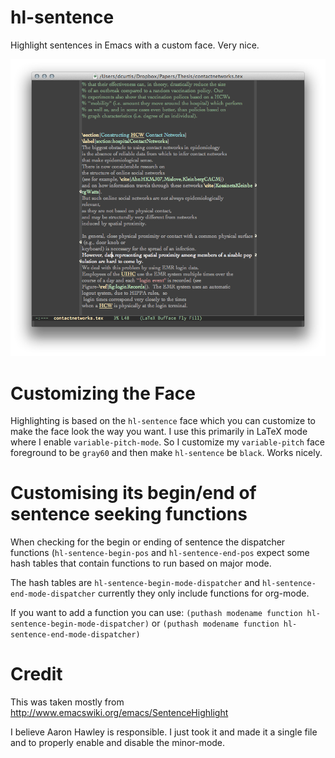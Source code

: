 # hl-sentence

Highlight sentences in Emacs with a custom face.  Very nice.

![preview](https://github.com/milkypostman/screenshots/raw/master/hl-sentence.png)

# Customizing the Face

Highlighting is based on the `hl-sentence` face which you can
customize to make the face look the way you want.  I use this
primarily in LaTeX mode where I enable `variable-pitch-mode`.  So I
customize my `variable-pitch` face foreground to be `gray60` and then
make `hl-sentence` be `black`.  Works nicely.

# Customising its begin/end of sentence seeking functions

When checking for the begin or ending of sentence the dispatcher functions (`hl-sentence-begin-pos` and `hl-sentence-end-pos` expect some hash tables that contain functions to run based on major mode.

The hash tables are `hl-sentence-begin-mode-dispatcher` and `hl-sentence-end-mode-dispatcher` currently they only include functions for org-mode.

If you want to add a function you can use:
```(puthash modename function hl-sentence-begin-mode-dispatcher)```
or
```(puthash modename function hl-sentence-end-mode-dispatcher)```

# Credit

This was taken mostly from
<http://www.emacswiki.org/emacs/SentenceHighlight>

I believe Aaron Hawley is responsible.  I just took it and made it a
single file and to properly enable and disable the minor-mode.

